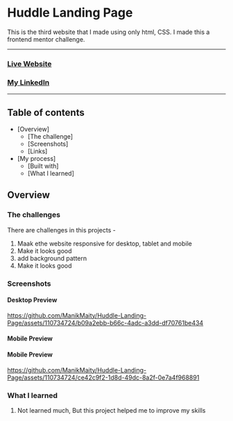 # Huddle Landing Page
This is the third website that I made using only html, CSS. I made this a frontend mentor challenge.
<hr>

### [Live Website](https://manikmaity.github.io/Huddle-Landing-Page/)
### [My LinkedIn](https://www.linkedin.com/in/manikmaity/)
<hr>

## Table of contents

- [Overview]
  - [The challenge]
  - [Screenshots]
  - [Links]
- [My process]
  - [Built with]
  - [What I learned]

## Overview

### The challenges
There are challenges in this projects -
  1. Maak ethe website responsive for desktop, tablet and mobile
  2. Make it looks good
  2. add background pattern
  3. Make it looks good

### Screenshots
#### Desktop Preview



https://github.com/ManikMaity/Huddle-Landing-Page/assets/110734724/b09a2ebb-b66c-4adc-a3dd-df70761be434




#### Mobile Preview

#### Mobile Preview

https://github.com/ManikMaity/Huddle-Landing-Page/assets/110734724/ce42c9f2-1d8d-49dc-8a2f-0e7a4f968891



### What I learned
 
  1. Not learned much, But this project helped me to improve my skills
